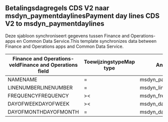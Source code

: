 ## <a name="payment-day-lines-cds-v2-to-msdyn_paymentdaylines"></a><span data-ttu-id="8f960-101">Betalingsdagregels CDS V2 naar msdyn_paymentdaylines</span><span class="sxs-lookup"><span data-stu-id="8f960-101">Payment day lines CDS V2 to msdyn_paymentdaylines</span></span>

<span data-ttu-id="8f960-102">Deze sjabloon synchroniseert gegevens tussen Finance and Operations-apps en Common Data Service.</span><span class="sxs-lookup"><span data-stu-id="8f960-102">This template synchronizes data between Finance and Operations apps and Common Data Service.</span></span>

<span data-ttu-id="8f960-103">Finance and Operations-veld</span><span class="sxs-lookup"><span data-stu-id="8f960-103">Finance and Operations field</span></span> | <span data-ttu-id="8f960-104">Toewijzingstype</span><span class="sxs-lookup"><span data-stu-id="8f960-104">Map type</span></span> | <span data-ttu-id="8f960-105">Ander Dynamics 365-veld</span><span class="sxs-lookup"><span data-stu-id="8f960-105">Other Dynamics 365 field</span></span> | <span data-ttu-id="8f960-106">Standaardwaarde</span><span class="sxs-lookup"><span data-stu-id="8f960-106">Default value</span></span>
---|---|---|---
<span data-ttu-id="8f960-107">NAME</span><span class="sxs-lookup"><span data-stu-id="8f960-107">NAME</span></span> | = | <span data-ttu-id="8f960-108">msdyn_paymentday.msdyn_name</span><span class="sxs-lookup"><span data-stu-id="8f960-108">msdyn_paymentday.msdyn_name</span></span> | 
<span data-ttu-id="8f960-109">LINENUMBER</span><span class="sxs-lookup"><span data-stu-id="8f960-109">LINENUMBER</span></span> | = | <span data-ttu-id="8f960-110">msdyn_linenumber</span><span class="sxs-lookup"><span data-stu-id="8f960-110">msdyn_linenumber</span></span> | 
<span data-ttu-id="8f960-111">FREQUENCY</span><span class="sxs-lookup"><span data-stu-id="8f960-111">FREQUENCY</span></span> | >< | <span data-ttu-id="8f960-112">msdyn_frequency</span><span class="sxs-lookup"><span data-stu-id="8f960-112">msdyn_frequency</span></span> | 
<span data-ttu-id="8f960-113">DAYOFWEEK</span><span class="sxs-lookup"><span data-stu-id="8f960-113">DAYOFWEEK</span></span> | >< | <span data-ttu-id="8f960-114">msdyn_dayofweek</span><span class="sxs-lookup"><span data-stu-id="8f960-114">msdyn_dayofweek</span></span> | 
<span data-ttu-id="8f960-115">DAYOFMONTH</span><span class="sxs-lookup"><span data-stu-id="8f960-115">DAYOFMONTH</span></span> | = | <span data-ttu-id="8f960-116">msdyn_dayofmonth</span><span class="sxs-lookup"><span data-stu-id="8f960-116">msdyn_dayofmonth</span></span> | 
